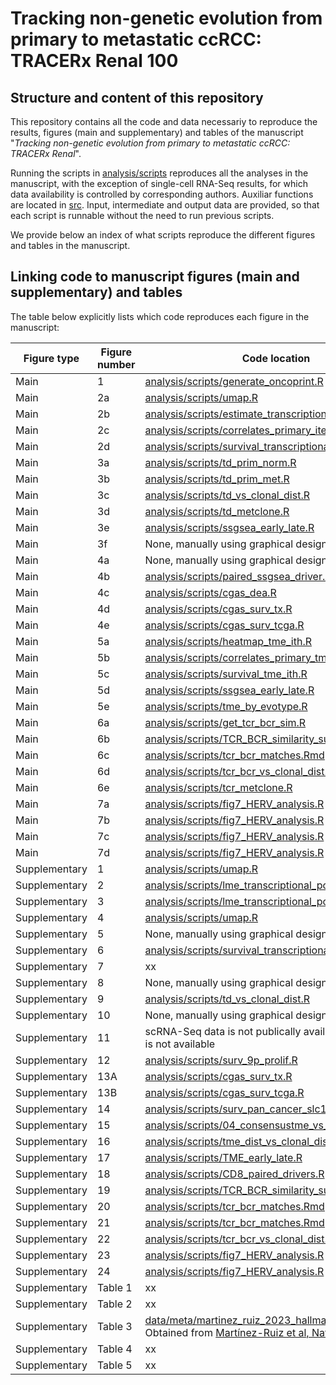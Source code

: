 # Tracking non-genetic evolution from primary to metastatic ccRCC: TRACERx Renal 100

## Structure and content of this repository

This repository contains all the code and data necessariy to reproduce the results, figures (main and supplementary) and tables of the manuscript "*Tracking non-genetic evolution from primary to metastatic ccRCC: TRACERx Renal*".

Running the scripts in [analysis/scripts](https://github.com/sanroman-24/tx100_rna_2024/tree/main/analysis/scripts) reproduces all the analyses in the manuscript, with the exception of single-cell RNA-Seq results, for which data availability is controlled by corresponding authors. Auxiliar functions are located in [src](https://github.com/sanroman-24/tx100_rna_2024/tree/main/src). Input, intermediate and output data are provided, so that each script is runnable without the need to run previous scripts. 

We provide below an index of what scripts reproduce the different figures and tables in the manuscript.

## Linking code to manuscript figures (main and supplementary) and tables

The table below explicitly lists which code reproduces each figure in the manuscript:

| Figure type   | Figure number  | Code location |
| ------------- | -------------- | --------------| 
| Main          | 1              | [analysis/scripts/generate_oncoprint.R](https://github.com/sanroman-24/tx100_rna_2024/blob/main/analysis/scripts/generate_oncoprint.R)|
| Main          | 2a              | [analysis/scripts/umap.R](https://github.com/sanroman-24/tx100_rna_2024/blob/main/analysis/scripts/umap.R)|
| Main          | 2b              | [analysis/scripts/estimate_transcriptional_ited.R](https://github.com/sanroman-24/tx100_rna_2024/blob/main/analysis/scripts/estimate_transcriptional_ited.R)|
| Main          | 2c              | [analysis/scripts/correlates_primary_ited.R](https://github.com/sanroman-24/tx100_rna_2024/blob/main/analysis/scripts/correlates_primary_ited.R)|
| Main          | 2d              | [analysis/scripts/survival_transcriptional_ited.R](https://github.com/sanroman-24/tx100_rna_2024/blob/main/analysis/scripts/survival_transcriptional_ited.R)|
| Main          | 3a              | [analysis/scripts/td_prim_norm.R](https://github.com/sanroman-24/tx100_rna_2024/blob/main/analysis/scripts/td_prim_norm.R)|
| Main          | 3b              | [analysis/scripts/td_prim_met.R](https://github.com/sanroman-24/tx100_rna_2024/blob/main/analysis/scripts/td_prim_met.R)|
| Main          | 3c              | [analysis/scripts/td_vs_clonal_dist.R](https://github.com/sanroman-24/tx100_rna_2024/blob/main/analysis/scripts/td_vs_clonal_dist.R)|
| Main          | 3d              | [analysis/scripts/td_metclone.R](https://github.com/sanroman-24/tx100_rna_2024/blob/main/analysis/scripts/td_metclone.R)|
| Main          | 3e              | [analysis/scripts/ssgsea_early_late.R](https://github.com/sanroman-24/tx100_rna_2024/blob/main/analysis/scripts/ssgsea_early_late.R)|
| Main          | 3f             | None, manually using graphical design software|
| Main          | 4a             | None, manually using graphical design software|
| Main          | 4b             | [analysis/scripts/paired_ssgsea_driver.R](https://github.com/sanroman-24/tx100_rna_2024/blob/main/analysis/scripts/paired_ssgsea_driver.R)|
| Main          | 4c             | [analysis/scripts/cgas_dea.R](https://github.com/sanroman-24/tx100_rna_2024/blob/main/analysis/scripts/cgas_dea.R)|
| Main          | 4d             | [analysis/scripts/cgas_surv_tx.R](https://github.com/sanroman-24/tx100_rna_2024/blob/main/analysis/scripts/cgas_surv_tx.R)|
| Main          | 4e             | [analysis/scripts/cgas_surv_tcga.R](https://github.com/sanroman-24/tx100_rna_2024/blob/main/analysis/scripts/cgas_surv_tcga.R)|
| Main          | 5a             | [analysis/scripts/heatmap_tme_ith.R](https://github.com/sanroman-24/tx100_rna_2024/blob/main/analysis/scripts/heatmap_tme_ith.R)|
| Main          | 5b             | [analysis/scripts/correlates_primary_tme_ith.R](https://github.com/sanroman-24/tx100_rna_2024/blob/main/analysis/scripts/correlates_primary_tme_ith.R)|
| Main          | 5c             | [analysis/scripts/survival_tme_ith.R](https://github.com/sanroman-24/tx100_rna_2024/blob/main/analysis/scripts/survival_tme_ith.R)|
| Main          | 5d             | [analysis/scripts/ssgsea_early_late.R](https://github.com/sanroman-24/tx100_rna_2024/blob/main/analysis/scripts/ssgsea_early_late.R)|
| Main          | 5e             | [analysis/scripts/tme_by_evotype.R](https://github.com/sanroman-24/tx100_rna_2024/blob/main/analysis/scripts/tme_by_evotype.R)|
| Main          | 6a             | [analysis/scripts/get_tcr_bcr_sim.R](https://github.com/sanroman-24/tx100_rna_2024/blob/main/analysis/scripts/get_tcr_bcr_sim.R)|
| Main          | 6b             | [analysis/scripts/TCR_BCR_similarity_survival.R](https://github.com/sanroman-24/tx100_rna_2024/blob/main/analysis/scripts/TCR_BCR_similarity_survival.R)|
| Main          | 6c             | [analysis/scripts/tcr_bcr_matches.Rmd](https://github.com/sanroman-24/tx100_rna_2024/blob/main/analysis/scripts/tcr_bcr_matches.Rmd)|
| Main          | 6d             | [analysis/scripts/tcr_bcr_vs_clonal_dist.R](https://github.com/sanroman-24/tx100_rna_2024/blob/main/analysis/scripts/tcr_bcr_vs_clonal_dist.R)|
| Main          | 6e             | [analysis/scripts/tcr_metclone.R](https://github.com/sanroman-24/tx100_rna_2024/blob/main/analysis/scripts/tcr_metclone.R)|
| Main          | 7a             | [analysis/scripts/fig7_HERV_analysis.R](https://github.com/sanroman-24/tx100_rna_2024/blob/main/analysis/scripts/fig7_HERV_analysis.R)|
| Main          | 7b             | [analysis/scripts/fig7_HERV_analysis.R](https://github.com/sanroman-24/tx100_rna_2024/blob/main/analysis/scripts/fig7_HERV_analysis.R)|
| Main          | 7c             | [analysis/scripts/fig7_HERV_analysis.R](https://github.com/sanroman-24/tx100_rna_2024/blob/main/analysis/scripts/fig7_HERV_analysis.R)|
| Main          | 7d             | [analysis/scripts/fig7_HERV_analysis.R](https://github.com/sanroman-24/tx100_rna_2024/blob/main/analysis/scripts/fig7_HERV_analysis.R)|
| Supplementary          | 1             | [analysis/scripts/umap.R](https://github.com/sanroman-24/tx100_rna_2024/blob/main/analysis/scripts/umap.R)|
| Supplementary          | 2             | [analysis/scripts/lme_transcriptional_pc.R](https://github.com/sanroman-24/tx100_rna_2024/blob/main/analysis/scripts/lme_transcriptional_pc.R)|
| Supplementary          | 3             | [analysis/scripts/lme_transcriptional_pc.R](https://github.com/sanroman-24/tx100_rna_2024/blob/main/analysis/scripts/lme_transcriptional_pc.R)|
| Supplementary          | 4             | [analysis/scripts/umap.R](https://github.com/sanroman-24/tx100_rna_2024/blob/main/analysis/scripts/umap.R)|
| Supplementary          | 5             | None, manually using graphical design software|
| Supplementary          | 6             | [analysis/scripts/survival_transcriptional_ited.R](https://github.com/sanroman-24/tx100_rna_2024/blob/main/analysis/scripts/survival_transcriptional_ited.R)|
| Supplementary          | 7             | xx|
| Supplementary          | 8             | None, manually using graphical design software|
| Supplementary          | 9             | [analysis/scripts/td_vs_clonal_dist.R](https://github.com/sanroman-24/tx100_rna_2024/blob/main/analysis/scripts/td_vs_clonal_dist.R)|
| Supplementary          | 10             | None, manually using graphical design software|
| Supplementary          | 11             | scRNA-Seq data is not publically available, hence code is not available|
| Supplementary          | 12             | [analysis/scripts/surv_9p_prolif.R](https://github.com/sanroman-24/tx100_rna_2024/blob/main/analysis/scripts/surv_9p_prolif.R)|
| Supplementary          | 13A             | [analysis/scripts/cgas_surv_tx.R](https://github.com/sanroman-24/tx100_rna_2024/blob/main/analysis/scripts/cgas_surv_tx.R)|
| Supplementary          | 13B             | [analysis/scripts/cgas_surv_tcga.R](https://github.com/sanroman-24/tx100_rna_2024/blob/main/analysis/scripts/cgas_surv_tcga.R)|
| Supplementary          | 14             | [analysis/scripts/surv_pan_cancer_slc19a1.R](https://github.com/sanroman-24/tx100_rna_2024/blob/main/analysis/scripts/surv_pan_cancer_slc19a1.R)|
| Supplementary          | 15             | [analysis/scripts/04_consensustme_vs_histo.R](https://github.com/sanroman-24/tx100_rna_2024/blob/main/analysis/scripts/04_consensustme_vs_histo.R)|
| Supplementary          | 16             | [analysis/scripts/tme_dist_vs_clonal_dist.R](https://github.com/sanroman-24/tx100_rna_2024/blob/main/analysis/scripts/tme_dist_vs_clonal_dist.R)|
| Supplementary          | 17             | [analysis/scripts/TME_early_late.R](https://github.com/sanroman-24/tx100_rna_2024/blob/main/analysis/scripts/TME_early_late.R)|
| Supplementary          | 18             | [analysis/scripts/CD8_paired_drivers.R](https://github.com/sanroman-24/tx100_rna_2024/blob/main/analysis/scripts/CD8_paired_drivers.R)|
| Supplementary          | 19             | [analysis/scripts/TCR_BCR_similarity_survival.R](https://github.com/sanroman-24/tx100_rna_2024/blob/main/analysis/scripts/TCR_BCR_similarity_survival.R)|
| Supplementary          | 20             | [analysis/scripts/tcr_bcr_matches.Rmd](https://github.com/sanroman-24/tx100_rna_2024/blob/main/analysis/scripts/tcr_bcr_matches.Rmd)|
| Supplementary          | 21             | [analysis/scripts/tcr_bcr_matches.Rmd](https://github.com/sanroman-24/tx100_rna_2024/blob/main/analysis/scripts/tcr_bcr_matches.Rmd)|
| Supplementary          | 22             | [analysis/scripts/tcr_bcr_vs_clonal_dist.R](https://github.com/sanroman-24/tx100_rna_2024/blob/main/analysis/scripts/tcr_bcr_vs_clonal_dist.R)|
| Supplementary          | 23             | [analysis/scripts/fig7_HERV_analysis.R](https://github.com/sanroman-24/tx100_rna_2024/blob/main/analysis/scripts/fig7_HERV_analysis.R)|
| Supplementary          | 24             | [analysis/scripts/fig7_HERV_analysis.R](https://github.com/sanroman-24/tx100_rna_2024/blob/main/analysis/scripts/fig7_HERV_analysis.R)|
| Supplementary          | Table 1        | xx|
| Supplementary          | Table 2        | xx|
| Supplementary          | Table 3        | [data/meta/martinez_ruiz_2023_hallmark_gs_groups.txt](https://github.com/sanroman-24/tx100_rna_2024/blob/main/data/meta/martinez_ruiz_2023_hallmark_gs_groups.txt). Obtained from [Martínez-Ruiz et al, Nature 2023](https://www.nature.com/articles/s41586-023-05706-4#Sec8) |
| Supplementary          | Table 4        | xx|
| Supplementary          | Table 5        | xx|



